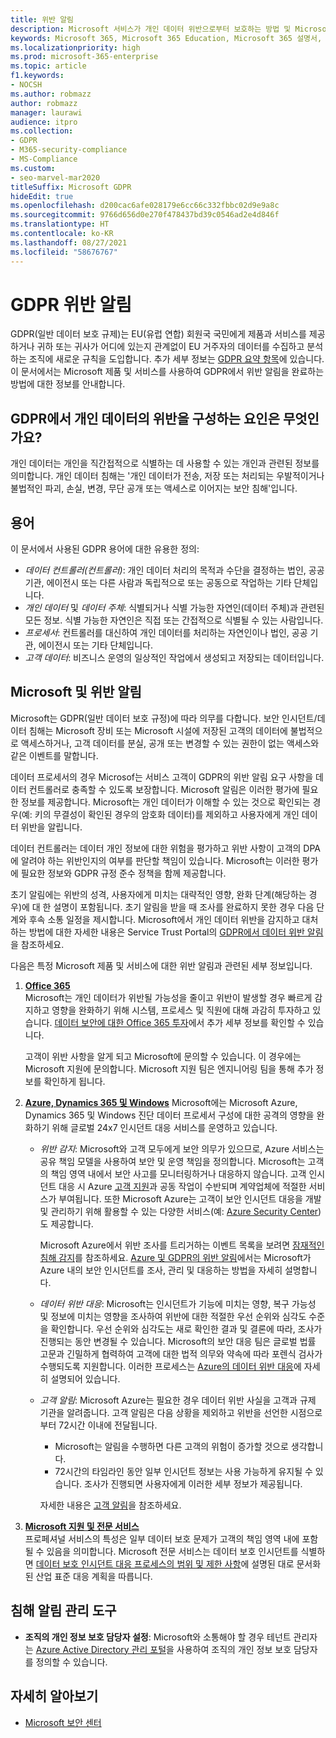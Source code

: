 ```yaml
---
title: 위반 알림
description: Microsoft 서비스가 개인 데이터 위반으로부터 보호하는 방법 및 Microsoft가 위반 발생 시 대응하고 사용자에게 알리는 방법을 알아봅니다.
keywords: Microsoft 365, Microsoft 365 Education, Microsoft 365 설명서, GDPR
ms.localizationpriority: high
ms.prod: microsoft-365-enterprise
ms.topic: article
f1.keywords:
- NOCSH
ms.author: robmazz
author: robmazz
manager: laurawi
audience: itpro
ms.collection:
- GDPR
- M365-security-compliance
- MS-Compliance
ms.custom:
- seo-marvel-mar2020
titleSuffix: Microsoft GDPR
hideEdit: true
ms.openlocfilehash: d200cac6afe028179e6cc66c332fbbc02d9e9a8c
ms.sourcegitcommit: 9766d656d0e270f478437bd39c0546ad2e4d846f
ms.translationtype: HT
ms.contentlocale: ko-KR
ms.lasthandoff: 08/27/2021
ms.locfileid: "58676767"
---
```

# <a name="gdpr-breach-notification"></a>GDPR 위반 알림

GDPR(일반 데이터 보호 규제)는 EU(유럽 연합) 회원국 국민에게 제품과 서비스를 제공하거나 귀하 또는 귀사가 어디에 있는지 관계없이 EU 거주자의 데이터를 수집하고 분석하는 조직에 새로운 규칙을 도입합니다. 추가 세부 정보는 [GDPR 요약 항목](gdpr.md)에 있습니다. 이 문서에서는 Microsoft 제품 및 서비스를 사용하여 GDPR에서 위반 알림을 완료하는 방법에 대한 정보를 안내합니다.

## <a name="what-constitute-a-breach-of-personal-data-under-the-gdpr"></a>GDPR에서 개인 데이터의 위반을 구성하는 요인은 무엇인가요?

개인 데이터는 개인을 직간접적으로 식별하는 데 사용할 수 있는 개인과 관련된 정보를 의미합니다. 개인 데이터 침해는 '개인 데이터가 전송, 저장 또는 처리되는 우발적이거나 불법적인 파괴, 손실, 변경, 무단 공개 또는 액세스로 이어지는 보안 침해'입니다.

## <a name="terminology"></a>용어

이 문서에서 사용된 GDPR 용어에 대한 유용한 정의:

- *데이터 컨트롤러(컨트롤러)*: 개인 데이터 처리의 목적과 수단을 결정하는 법인, 공공 기관, 에이전시 또는 다른 사람과 독립적으로 또는 공동으로 작업하는 기타 단체입니다.  
- *개인 데이터* 및 *데이터 주체*: 식별되거나 식별 가능한 자연인(데이터 주체)과 관련된 모든 정보. 식별 가능한 자연인은 직접 또는 간접적으로 식별될 수 있는 사람입니다.  
- *프로세서*: 컨트롤러를 대신하여 개인 데이터를 처리하는 자연인이나 법인, 공공 기관, 에이전시 또는 기타 단체입니다.  
- *고객 데이터*: 비즈니스 운영의 일상적인 작업에서 생성되고 저장되는 데이터입니다.

## <a name="microsoft-and-breach-notification"></a>Microsoft 및 위반 알림

Microsoft는 GDPR(일반 데이터 보호 규정)에 따라 의무를 다합니다. 보안 인시던트/데이터 침해는 Microsoft 장비 또는 Microsoft 시설에 저장된 고객의 데이터에 불법적으로 액세스하거나, 고객 데이터를 분실, 공개 또는 변경할 수 있는 권한이 없는 액세스와 같은 이벤트를 말합니다.

데이터 프로세서의 경우 Microsof는 서비스 고객이 GDPR의 위반 알림 요구 사항을 데이터 컨트롤러로 충족할 수 있도록 보장합니다. Microsoft 알림은 이러한 평가에 필요한 정보를 제공합니다. Microsoft는 개인 데이터가 이해할 수 있는 것으로 확인되는 경우(예: 키의 무결성이 확인된 경우의 암호화 데이터)를 제외하고 사용자에게 개인 데이터 위반을 알립니다.

데이터 컨트롤러는 데이터 개인 정보에 대한 위험을 평가하고 위반 사항이 고객의 DPA에 알려야 하는 위반인지의 여부를 판단할 책임이 있습니다. Microsoft는 이러한 평가에 필요한 정보와 GDPR 규정 준수 정책을 함께 제공합니다.

초기 알림에는 위반의 성격, 사용자에게 미치는 대략적인 영향, 완화 단계(해당하는 경우)에 대 한 설명이 포함됩니다. 초기 알림을 받을 때 조사를 완료하지 못한 경우 다음 단계와 후속 소통 일정을 제시합니다. Microsoft에서 개인 데이터 위반을 감지하고 대처하는 방법에 대한 자세한 내용은 Service Trust Portal의 [GDPR에서 데이터 위반 알림](https://servicetrust.microsoft.com/ViewPage/GDPRBreach)을 참조하세요.

다음은 특정 Microsoft 제품 및 서비스에 대한 위반 알림과 관련된 세부 정보입니다.
  
1. **[Office 365](gdpr-breach-Office365.md)**  
    Microsoft는 개인 데이터가 위반될 가능성을 줄이고 위반이 발생할 경우 빠르게 감지하고 영향을 완화하기 위해 시스템, 프로세스 및 직원에 대해 과감히 투자하고 있습니다. [데이터 보안에 대한 Office 365 투자](/microsoft-365/compliance/gdpr-breach-office365#office-365-investments-in-data-security)에서 추가 세부 정보를 확인할 수 있습니다.

    고객이 위반 사항을 알게 되고 Microsoft에 문의할 수 있습니다. 이 경우에는 Microsoft 지원에 문의합니다. Microsoft 지원 팀은 엔지니어링 팀을 통해 추가 정보를 확인하게 됩니다.

2. **[Azure, Dynamics 365 및 Windows](gdpr-breach-azure-dynamics-windows.md)** Microsoft에는 Microsoft Azure, Dynamics 365 및 Windows 진단 데이터 프로세서 구성에 대한 공격의 영향을 완화하기 위해 글로벌 24x7 인시던트 대응 서비스를 운영하고 있습니다.

    - *위반 감지*: Microsoft와 고객 모두에게 보안 의무가 있으므로, Azure 서비스는 공유 책임 모델을 사용하여 보안 및 운영 책임을 정의합니다. Microsoft는 고객의 책임 영역 내에서 보안 사고를 모니터링하거나 대응하지 않습니다. 고객 인시던트 대응 시 Azure [고객 지원](https://azure.microsoft.com/support/options/)과 공동 작업이 수반되며 계약업체에 적절한 서비스가 부여됩니다. 또한 Microsoft Azure는 고객이 보안 인시던트 대응을 개발 및 관리하기 위해 활용할 수 있는 다양한 서비스(예: [Azure Security Center](https://azure.microsoft.com/services/security-center/))도 제공합니다.

        Microsoft Azure에서 위반 조사를 트리거하는 이벤트 목록을 보려면 [잠재적인 침해 감지](/compliance/regulatory/gdpr-breach-azure-dynamics-windows#detection-of-potential-breaches)를 참조하세요. [Azure 및 GDPR의 위반 알림](gdpr-breach-azure-dynamics-windows.md)에서는 Microsoft가 Azure 내의 보안 인시던트를 조사, 관리 및 대응하는 방법을 자세히 설명합니다.

    - *데이터 위반 대응*: Microsoft는 인시던트가 기능에 미치는 영향, 복구 가능성 및 정보에 미치는 영향을 조사하여 위반에 대한 적절한 우선 순위와 심각도 수준을 확인합니다. 우선 순위와 심각도는 새로 확인한 결과 및 결론에 따라, 조사가 진행되는 동안 변경될 수 있습니다.
    Microsoft의 보안 대응 팀은 글로벌 법률 고문과 긴밀하게 협력하여 고객에 대한 법적 의무와 약속에 따라 포렌식 검사가 수행되도록 지원합니다. 이러한 프로세스는 [Azure의 데이터 위반 대응](/compliance/regulatory/gdpr-breach-azure-dynamics-windows#azures-data-breach-response)에 자세히 설명되어 있습니다.

    - *고객 알림*: Microsoft Azure는 필요한 경우 데이터 위반 사실을 고객과 규제 기관을 알려줍니다. 고객 알림은 다음 상황을 제외하고 위반을 선언한 시점으로부터 72시간 이내에 전달됩니다.

        - Microsoft는 알림을 수행하면 다른 고객의 위험이 증가할 것으로 생각합니다.
        - 72시간의 타임라인 동안 일부 인시던트 정보는 사용 가능하게 유지될 수 있습니다. 조사가 진행되면 사용자에게 이러한 세부 정보가 제공됩니다.

        자세한 내용은 [고객 알림](/compliance/regulatory/gdpr-breach-azure-dynamics-windows#customer-notification)을 참조하세요.

3. **[Microsoft 지원 및 전문 서비스](gdpr-breach-Microsoft-Support-Professional-Services.md)**  
    프로페셔널 서비스의 특성은 일부 데이터 보호 문제가 고객의 책임 영역 내에 포함될 수 있음을 의미합니다. Microsoft 전문 서비스는 데이터 보호 인시던트를 식별하면 [데이터 보호 인시던트 대응 프로세스의 범위 및 제한 사항](/microsoft-365/compliance/gdpr-breach-microsoft-support-professional-services#scope--limits-of-data-protection-incident-response-process)에 설명된 대로 문서화된 산업 표준 대응 계획을 따릅니다.

## <a name="breach-notification-admin-tools"></a>침해 알림 관리 도구

- **조직의 개인 정보 보호 담당자 설정**: Microsoft와 소통해야 할 경우 테넌트 관리자는 [Azure Active Directory 관리 포털](https://go.microsoft.com/fwlink/p/?linkid=2052736)을 사용하여 조직의 개인 정보 보호 담당자를 정의할 수 있습니다.

## <a name="learn-more"></a>자세히 알아보기

- [Microsoft 보안 센터](https://www.microsoft.com/trust-center/privacy/gdpr-overview)
